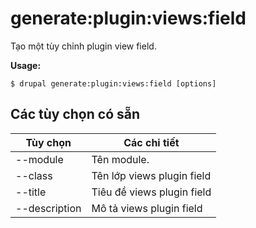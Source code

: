 # generate:plugin:views:field
Tạo một tùy chỉnh plugin view field.

**Usage:**
```
$ drupal generate:plugin:views:field [options]
```

## Các tùy chọn có sẵn
Tùy chọn | Các chi tiết
-------|-------------
--module | Tên module.
--class | Tên lớp views plugin field
--title | Tiêu đề views plugin field
--description | Mô tả views plugin field
